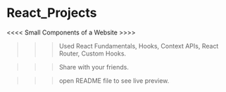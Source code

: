 # React_Projects

<<<< Small Components of a Website >>>>

>>> Used React Fundamentals, Hooks, Context APIs, React Router, Custom Hooks.

>>> Share with your friends.

>>> open README file to see live preview.
